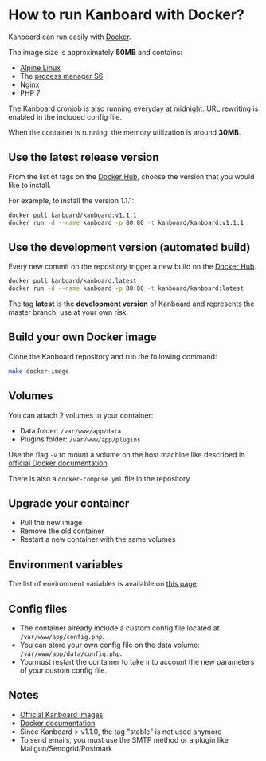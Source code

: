 How to run Kanboard with Docker?
================================

Kanboard can run easily with [Docker](https://www.docker.com).

The image size is approximately **50MB** and contains:

- [Alpine Linux](http://alpinelinux.org/)
- The [process manager S6](http://skarnet.org/software/s6/)
- Nginx
- PHP 7

The Kanboard cronjob is also running everyday at midnight.
URL rewriting is enabled in the included config file.

When the container is running, the memory utilization is around **30MB**.

Use the latest release version
------------------------------

From the list of tags on the [Docker Hub](https://hub.docker.com/r/kanboard/kanboard/), choose the version that you would like to install.

For example, to install the version 1.1.1:

```bash
docker pull kanboard/kanboard:v1.1.1
docker run -d --name kanboard -p 80:80 -t kanboard/kanboard:v1.1.1
```

Use the development version (automated build)
---------------------------------------------

Every new commit on the repository trigger a new build on the [Docker Hub](https://hub.docker.com/r/kanboard/kanboard/).

```bash
docker pull kanboard/kanboard:latest
docker run -d --name kanboard -p 80:80 -t kanboard/kanboard:latest
```

The tag **latest** is the **development version** of Kanboard and represents the master branch, use at your own risk.

Build your own Docker image
---------------------------

Clone the Kanboard repository and run the following command:

```bash
make docker-image
```

Volumes
-------

You can attach 2 volumes to your container:

- Data folder: `/var/www/app/data`
- Plugins folder: `/var/www/app/plugins`

Use the flag `-v` to mount a volume on the host machine like described in [official Docker documentation](https://docs.docker.com/engine/userguide/containers/dockervolumes/).

There is also a `docker-compose.yml` file in the repository.

Upgrade your container
----------------------

- Pull the new image
- Remove the old container
- Restart a new container with the same volumes

Environment variables
---------------------

The list of environment variables is available on [this page](env.markdown).

Config files
------------

- The container already include a custom config file located at `/var/www/app/config.php`.
- You can store your own config file on the data volume: `/var/www/app/data/config.php`.
- You must restart the container to take into account the new parameters of your custom config file.

Notes
-----

- [Official Kanboard images](https://hub.docker.com/r/kanboard/kanboard/)
- [Docker documentation](https://docs.docker.com/)
- Since Kanboard > v1.1.0, the tag "stable" is not used anymore
- To send emails, you must use the SMTP method or a plugin like Mailgun/Sendgrid/Postmark
